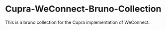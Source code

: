 # Cupra-WeConnect-Bruno-Collection
This is a bruno collection for the Cupra implementation of WeConnect.
